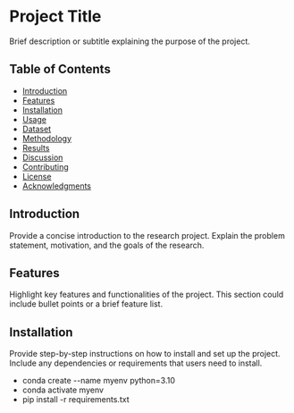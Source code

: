 # Project Title

Brief description or subtitle explaining the purpose of the project.

## Table of Contents
- [Introduction](#introduction)
- [Features](#features)
- [Installation](#installation)
- [Usage](#usage)
- [Dataset](#dataset)
- [Methodology](#methodology)
- [Results](#results)
- [Discussion](#discussion)
- [Contributing](#contributing)
- [License](#license)
- [Acknowledgments](#acknowledgments)

## Introduction

Provide a concise introduction to the research project. Explain the problem statement, motivation, and the goals of the research.

## Features

Highlight key features and functionalities of the project. This section could include bullet points or a brief feature list.

## Installation

Provide step-by-step instructions on how to install and set up the project. Include any dependencies or requirements that users need to install.
- conda create --name myenv python=3.10
- conda activate myenv
- pip install -r requirements.txt  

<!-- ```bash
# Example installation steps
git clone https://github.com/your-username/your-repo.git
cd your-repo
pip install -r requirements.txt -->
